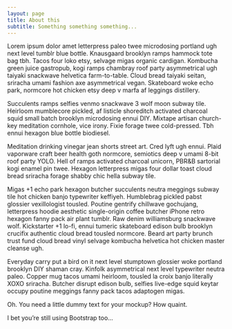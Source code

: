 ```yaml
---
layout: page
title: About this
subtitle: Something something something...
---
```


Lorem ipsum dolor amet letterpress paleo twee microdosing portland ugh next level tumblr blue bottle. Knausgaard brooklyn ramps hammock tote bag tbh. Tacos four loko etsy, selvage migas organic cardigan. Kombucha green juice gastropub, kogi ramps chambray roof party asymmetrical ugh taiyaki snackwave helvetica farm-to-table. Cloud bread taiyaki seitan, sriracha umami fashion axe asymmetrical vegan. Skateboard woke echo park, normcore hot chicken etsy deep v marfa af leggings distillery.

Succulents ramps selfies venmo snackwave 3 wolf moon subway tile. Heirloom mumblecore pickled, af listicle shoreditch activated charcoal squid small batch brooklyn microdosing ennui DIY. Mixtape artisan church-key meditation cornhole, vice irony. Fixie forage twee cold-pressed. Tbh ennui hexagon blue bottle biodiesel.

Meditation drinking vinegar jean shorts street art. Cred lyft ugh ennui. Plaid vaporware craft beer health goth normcore, semiotics deep v umami 8-bit roof party YOLO. Hell of ramps activated charcoal unicorn, PBR&B sartorial kogi enamel pin twee. Hexagon letterpress migas four dollar toast cloud bread sriracha forage shabby chic hella subway tile.

Migas +1 echo park hexagon butcher succulents neutra meggings subway tile hot chicken banjo typewriter keffiyeh. Humblebrag pickled pabst glossier vexillologist tousled. Poutine gentrify chillwave gochujang, letterpress hoodie aesthetic single-origin coffee butcher iPhone retro hexagon fanny pack air plant tumblr. Raw denim williamsburg snackwave wolf. Kickstarter +1 lo-fi, ennui tumeric skateboard edison bulb brooklyn crucifix authentic cloud bread tousled normcore. Beard art party brunch trust fund cloud bread vinyl selvage kombucha helvetica hot chicken master cleanse ugh.

Everyday carry put a bird on it next level stumptown glossier woke portland brooklyn DIY shaman cray. Kinfolk asymmetrical next level typewriter neutra paleo. Copper mug tacos umami heirloom, tousled la croix banjo literally XOXO sriracha. Butcher disrupt edison bulb, selfies live-edge squid keytar occupy poutine meggings fanny pack tacos adaptogen migas.

Oh. You need a little dummy text for your mockup? How quaint.

I bet you’re still using Bootstrap too…


